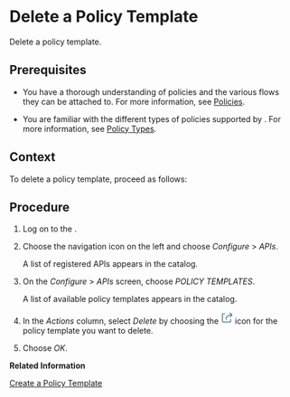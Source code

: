 <!-- loiof8b3c9b925574c79966722d0ab7bae43 -->

# Delete a Policy Template

Delete a policy template.



## Prerequisites

-   You have a thorough understanding of policies and the various flows they can be attached to. For more information, see [Policies](policies-7e4f3e5.md).

-   You are familiar with the different types of policies supported by . For more information, see [Policy Types](policy-types-c918e28.md).




## Context

To delete a policy template, proceed as follows:



<a name="loiof8b3c9b925574c79966722d0ab7bae43__steps_pgg_x4h_5y"/>

## Procedure

1.  Log on to the .

2.  Choose the navigation icon on the left and choose *Configure* \> *APIs*.

    A list of registered APIs appears in the catalog.

3.  On the *Configure* \> *APIs* screen, choose *POLICY TEMPLATES*.

    A list of available policy templates appears in the catalog.

4.  In the *Actions* column, select *Delete* by choosing the ![](images/actions_policy_7f00c65.png) icon for the policy template you want to delete.

5.  Choose *OK*.


**Related Information**  


[Create a Policy Template](create-a-policy-template-c5d1872.md "Create a policy template add it to an API proxy.")

